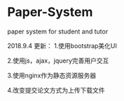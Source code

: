 # Paper-System
paper system for student and tutor

2018.9.4 更新：
1.使用bootstrap美化UI

2.使用js，ajax，jquery完善用户交互

3.使用nginx作为静态资源服务器

4.改变提交论文方式为上传下载文件
